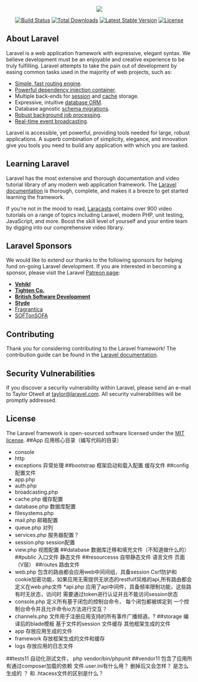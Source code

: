 <p align="center"><img src="https://laravel.com/assets/img/components/logo-laravel.svg"></p>

<p align="center">
<a href="https://travis-ci.org/laravel/framework"><img src="https://travis-ci.org/laravel/framework.svg" alt="Build Status"></a>
<a href="https://packagist.org/packages/laravel/framework"><img src="https://poser.pugx.org/laravel/framework/d/total.svg" alt="Total Downloads"></a>
<a href="https://packagist.org/packages/laravel/framework"><img src="https://poser.pugx.org/laravel/framework/v/stable.svg" alt="Latest Stable Version"></a>
<a href="https://packagist.org/packages/laravel/framework"><img src="https://poser.pugx.org/laravel/framework/license.svg" alt="License"></a>
</p>

## About Laravel

Laravel is a web application framework with expressive, elegant syntax. We believe development must be an enjoyable and creative experience to be truly fulfilling. Laravel attempts to take the pain out of development by easing common tasks used in the majority of web projects, such as:

- [Simple, fast routing engine](https://laravel.com/docs/routing).
- [Powerful dependency injection container](https://laravel.com/docs/container).
- Multiple back-ends for [session](https://laravel.com/docs/session) and [cache](https://laravel.com/docs/cache) storage.
- Expressive, intuitive [database ORM](https://laravel.com/docs/eloquent).
- Database agnostic [schema migrations](https://laravel.com/docs/migrations).
- [Robust background job processing](https://laravel.com/docs/queues).
- [Real-time event broadcasting](https://laravel.com/docs/broadcasting).

Laravel is accessible, yet powerful, providing tools needed for large, robust applications. A superb combination of simplicity, elegance, and innovation give you tools you need to build any application with which you are tasked.

## Learning Laravel

Laravel has the most extensive and thorough documentation and video tutorial library of any modern web application framework. The [Laravel documentation](https://laravel.com/docs) is thorough, complete, and makes it a breeze to get started learning the framework.

If you're not in the mood to read, [Laracasts](https://laracasts.com) contains over 900 video tutorials on a range of topics including Laravel, modern PHP, unit testing, JavaScript, and more. Boost the skill level of yourself and your entire team by digging into our comprehensive video library.

## Laravel Sponsors

We would like to extend our thanks to the following sponsors for helping fund on-going Laravel development. If you are interested in becoming a sponsor, please visit the Laravel [Patreon page](http://patreon.com/taylorotwell):

- **[Vehikl](http://vehikl.com)**
- **[Tighten Co.](https://tighten.co)**
- **[British Software Development](https://www.britishsoftware.co)**
- **[Styde](https://styde.net)**
- [Fragrantica](https://www.fragrantica.com)
- [SOFTonSOFA](https://softonsofa.com/)

## Contributing

Thank you for considering contributing to the Laravel framework! The contribution guide can be found in the [Laravel documentation](http://laravel.com/docs/contributions).

## Security Vulnerabilities

If you discover a security vulnerability within Laravel, please send an e-mail to Taylor Otwell at taylor@laravel.com. All security vulnerabilities will be promptly addressed.

## License

The Laravel framework is open-sourced software licensed under the [MIT license](http://opensource.org/licenses/MIT).
##App
应用核心目录（编写代码的目录）
* console
* http
* exceptions 异常处理 
##bootstrap
框架启动和载入配置 缓存文件
##config
配置文件
* app.php
* auth.php
* broadcasting.php
* cache.php 缓存配置
* database.php 数据库配置
* filesystems.php
* mail.php 邮箱配置
* queue.php 对列
* services.php 服务器配置？ 
* session.php session配置
* view.php 视图配置
##database
数据库迁移和填充文件（不知道做什么的）
##public 
入口文件 
静态文件
##resourcesss
自带静态文件 语言文件 页面（V层）
##routes
路由文件
* web.php 包含的路由都会应用web中间间组，具备session Csrf防护和cookie加密功能，如果应用无需提供无状态的restfulf风格的api,所有路由都会定义在web.php文件
*api.php 应用了api中间件，具备频率限制功能，这些路有时无状态，访问时
需要通过token进行认证并且不能访问session状态
* console.php 定义所有基于闭包的控制台命令， 每个闭包都被绑定到
一个控制台命令并且允许命令io方法进行交互？
* channels.php 文件用于注册应用支持的所有事件广播频道。?
##storage
编译后的blade模板 基于文件的session 文件缓存 其他框架生成的文件
* app 存放应用生成的文件
* framework 存放框架生成的文件和缓存
* logs 存放应用的日志文件

##tests11
自动化测试文件， php vendor/bin/phpunit
##vendor11
包含了应用所有通过composer加载的依赖
文件.user.ini有什么用？ 删掉后又会怎样？ 是怎么生成的 ？ 和 .htacess文件的区别是什么？

